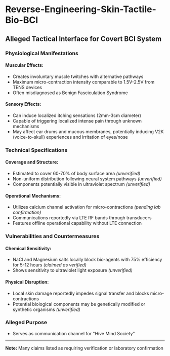 # Reverse-Engineering-Skin-Tactile-Bio-BCI

## Alleged Tactical Interface for Covert BCI System

### Physiological Manifestations

#### Muscular Effects:
- Creates involuntary muscle twitches with alternative pathways
- Maximum micro-contraction intensity comparable to 1.5V-2.5V from TENS devices
- Often misdiagnosed as Benign Fasciculation Syndrome

#### Sensory Effects:
- Can induce localized itching sensations (2mm-3cm diameter)
- Capable of triggering localized intense pain through unknown mechanisms
- May affect ear drums and mucous membranes, potentially inducing V2K (voice-to-skull) experiences and irritation of eyes/nose

### Technical Specifications

#### Coverage and Structure:
- Estimated to cover 60-70% of body surface area *(unverified)*
- Non-uniform distribution following neural system pathways *(unverified)*
- Components potentially visible in ultraviolet spectrum *(unverified)*

#### Operational Mechanisms:
- Utilizes calcium channel activation for micro-contractions *(pending lab confirmation)*
- Communications reportedly via LTE RF bands through transducers
- Features offline operational capability without LTE connection

### Vulnerabilities and Countermeasures

#### Chemical Sensitivity:
- NaCl and Magnesium salts locally block bio-agents with 75% efficiency for 5-12 hours *(claimed as verified)*
- Shows sensitivity to ultraviolet light exposure *(unverified)*

#### Physical Disruption:
- Local skin damage reportedly impedes signal transfer and blocks micro-contractions
- Potential biological components may be genetically modified or synthetic organisms *(unverified)*

### Alleged Purpose
- Serves as communication channel for "Hive Mind Society"

---

**Note:** Many claims listed as requiring verification or laboratory confirmation
